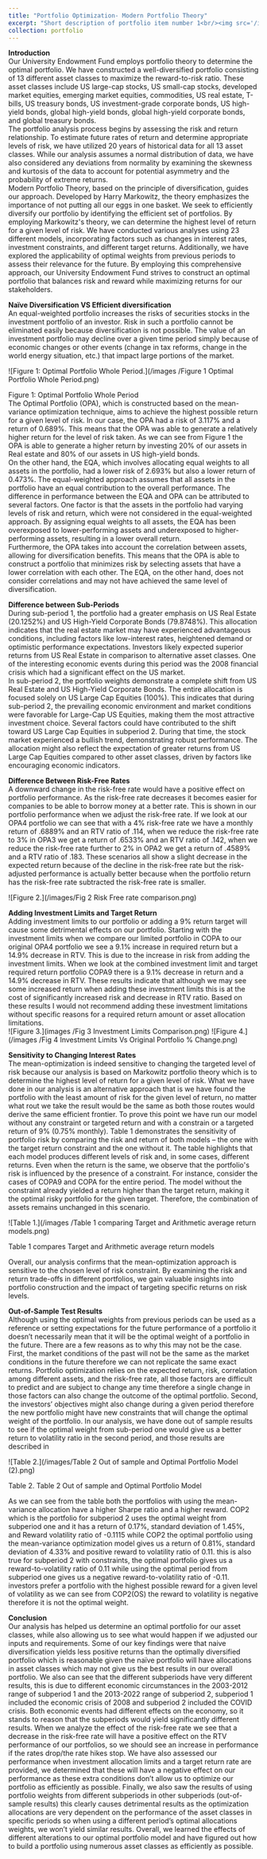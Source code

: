 ```yaml
---
title: "Portfolio Optimization- Modern Portfolio Theory"
excerpt: "Short description of portfolio item number 1<br/><img src='/images/500x300.png'>"
collection: portfolio
---
```


**Introduction**     
Our University Endowment Fund employs portfolio theory to determine the optimal portfolio. We have constructed a well-diversified portfolio consisting of 13 different asset classes to maximize the reward-to-risk ratio. These asset classes include US large-cap stocks, US small-cap stocks, developed market equities, emerging market equities, commodities, US real estate, T-bills, US treasury bonds, US investment-grade corporate bonds, US high-yield bonds, global high-yield bonds, global high-yield corporate bonds, and global treasury bonds.  
The portfolio analysis process begins by assessing the risk and return relationship. To estimate future rates of return and determine appropriate levels of risk, we have utilized 20 years of historical data for all 13 asset classes. While our analysis assumes a normal distribution of data, we have also considered any deviations from normality by examining the skewness and kurtosis of the data to account for potential asymmetry and the probability of extreme returns.  
Modern Portfolio Theory, based on the principle of diversification, guides our approach. Developed by Harry Markowitz, the theory emphasizes the importance of not putting all our eggs in one basket. We seek to efficiently diversify our portfolio by identifying the efficient set of portfolios. By employing Markowitz's theory, we can determine the highest level of return for a given level of risk. We have conducted various analyses using 23 different models, incorporating factors such as changes in interest rates, investment constraints, and different target returns. Additionally, we have explored the applicability of optimal weights from previous periods to assess their relevance for the future. By employing this comprehensive approach, our University Endowment Fund strives to construct an optimal portfolio that balances risk and reward while maximizing returns for our stakeholders.  
  
**Naïve Diversification VS Efficient diversification**     
An equal-weighted portfolio increases the risks of securities stocks in the investment portfolio of an investor. Risk in such a portfolio cannot be eliminated easily because diversification is not possible. The value of an investment portfolio may decline over a given time period simply because of economic changes or other events (change in tax reforms, change in the world energy situation, etc.) that impact large portions of the market.  

 ![Figure 1: Optimal Portfolio Whole Period.](/images /Figure 1 Optimal Portfolio Whole Period.png)
 
Figure 1: Optimal Portfolio Whole Period  
The Optimal Portfolio (OPA), which is constructed based on the mean-variance optimization technique, aims to achieve the highest possible return for a given level of risk. In our case, the OPA had a risk of 3.117% and a return of 0.689%. This means that the OPA was able to generate a relatively higher return for the level of risk taken. As we can see from Figure 1 the OPA is able to generate a higher return by investing 20% of our assets in Real estate and 80% of our assets in US high-yield bonds.   
On the other hand, the EQA, which involves allocating equal weights to all assets in the portfolio, had a lower risk of 2.693% but also a lower return of 0.473%. The equal-weighted approach assumes that all assets in the portfolio have an equal contribution to the overall performance. The difference in performance between the EQA and OPA can be attributed to several factors. One factor is that the assets in the portfolio had varying levels of risk and return, which were not considered in the equal-weighted approach. By assigning equal weights to all assets, the EQA has been overexposed to lower-performing assets and underexposed to higher-performing assets, resulting in a lower overall return.   
Furthermore, the OPA takes into account the correlation between assets, allowing for diversification benefits. This means that the OPA is able to construct a portfolio that minimizes risk by selecting assets that have a lower correlation with each other. The EQA, on the other hand, does not consider correlations and may not have achieved the same level of diversification.  

**Difference between Sub-Periods**     
During sub-period 1, the portfolio had a greater emphasis on US Real Estate (20.1252%) and US High-Yield Corporate Bonds (79.8748%). This allocation indicates that the real estate market may have experienced advantageous conditions, including factors like low-interest rates, heightened demand or optimistic performance expectations. Investors likely expected superior returns from US Real Estate in comparison to alternative asset classes. One of the interesting economic events during this period was the 2008 financial crisis which had a significant effect on the US market.  
In sub-period 2, the portfolio weights demonstrate a complete shift from US Real Estate and US High-Yield Corporate Bonds. The entire allocation is focused solely on US Large Cap Equities (100%). This indicates that during sub-period 2, the prevailing economic environment and market conditions were favorable for Large-Cap US Equities, making them the most attractive investment choice. Several factors could have contributed to the shift toward US Large Cap Equities in subperiod 2. During that time, the stock market experienced a bullish trend, demonstrating robust performance. The allocation might also reflect the expectation of greater returns from US Large Cap Equities compared to other asset classes, driven by factors like encouraging economic indicators.  

**Difference Between Risk-Free Rates**    
A downward change in the risk-free rate would have a positive effect on portfolio performance. As the risk-free rate decreases it becomes easier for companies to be able to borrow money at a better rate. This is shown in our portfolio performance when we adjust the risk-free rate. If we look at our OPA4 portfolio we can see that with a 4% risk-free rate we have a monthly return of .6889% and an RTV ratio of .114, when we reduce the risk-free rate to 3% in OPA3 we get a return of .6533% and an RTV ratio of .142, when we reduce the risk-free rate further to 2% in OPA2 we get a return of .4589% and a RTV ratio of .183. These scenarios all show a slight decrease in the expected return because of the decline in the risk-free rate but the risk-adjusted performance is actually better because when the portfolio return has the risk-free rate subtracted the risk-free rate is smaller.  
 
  ![Figure 2.](/images/Fig 2 Risk Free rate comparison.png)

**Adding Investment Limits and Target Return**    
Adding investment limits to our portfolio or adding a 9% return target will cause some detrimental effects on our portfolio. Starting with the investment limits when we compare our limited portfolio in COPA to our original OPA4 portfolio we see a 9.1% increase in required return but a 14.9% decrease in RTV. This is due to the increase in risk from adding the investment limits. When we look at the combined investment limit and target required return portfolio COPA9 there is a 9.1% decrease in return and a 14.9% decrease in RTV. These results indicate that although we may see some increased return when adding these investment limits this is at the cost of significantly increased risk and decrease in RTV ratio. Based on these results I would not recommend adding these investment limitations without specific reasons for a required return amount or asset allocation limitations.  
 ![Figure 3.](images /Fig 3 Investment Limits Comparison.png)
 ![Figure 4.](/images /Fig 4 Investment Limits Vs Original Portfolio % Change.png)
 
 **Sensitivity to Changing Interest Rates**  
The mean-optimization is indeed sensitive to changing the targeted level of risk because our analysis is based on Markowitz portfolio theory which is to determine the highest level of return for a given level of risk. What we have done in our analysis is an alternative approach that is we have found the portfolio with the least amount of risk for the given level of return, no matter what rout we take the result would be the same as both those routes would derive the same efficient frontier. To prove this point we have run our model without any constraint or targeted return and with a constrain or a targeted return of 9% (0.75% monthly). Table 1 demonstrates the sensitivity of portfolio risk by comparing the risk and return of both models – the one with the target return constraint and the one without it. The table highlights that each model produces different levels of risk and, in some cases, different returns. Even when the return is the same, we observe that the portfolio's risk is influenced by the presence of a constraint. For instance, consider the cases of COPA9 and COPA for the entire period. The model without the constraint already yielded a return higher than the target return, making it the optimal risky portfolio for the given target. Therefore, the combination of assets remains unchanged in this scenario.  
  
![Table 1.](/images /Table 1 comparing Target and Arithmetic average return models.png)

Table 1 compares Target and Arithmetic average return models  
         
Overall, our analysis confirms that the mean-optimization approach is sensitive to the chosen level of risk constraint. By examining the risk and return trade-offs in different portfolios, we gain valuable insights into portfolio construction and the impact of targeting specific returns on risk levels.  

**Out-of-Sample Test Results**    
Although using the optimal weights from previous periods can be used as a reference or setting expectations for the future performance of a portfolio it doesn’t necessarily mean that it will be the optimal weight of a portfolio in the future. There are a few reasons as to why this may not be the case. First, the market conditions of the past will not be the same as the market conditions in the future therefore we can not replicate the same exact returns. Portfolio optimization relies on the expected return, risk, correlation among different assets, and the risk-free rate, all those factors are difficult to predict and are subject to change any time therefore a single change in those factors can also change the outcome of the optimal portfolio. Second, the investors’ objectives might also change during a given period therefore the new portfolio might have new constraints that will change the optimal weight of the portfolio. In our analysis, we have done out of sample results to see if the optimal weight from sub-period one would give us a better return to volatility ratio in the second period, and those results are described in 

![Table 2.](/images/Table 2 Out of sample and Optimal Portfolio Model (2).png)

Table 2.  Table 2 Out of sample and Optimal Portfolio Model  
  
As we can see from the table both the portfolios with using the mean-variance allocation have a higher Sharpe ratio and a higher reward.  COP2 which is the portfolio for subperiod 2 uses the optimal weight from subperiod one and it has a return of 0.17%, standard deviation of 1.45%, and Reward volatility ratio of -0.1115 while COP2 the optimal portfolio using the mean-variance optimization model gives us a return of 0.81%, standard deviation of 4.33% and positive reward to volatility ratio of 0.11.  this is also true for subperiod 2 with constraints, the optimal portfolio gives us a reward-to-volatility ratio of 0.11 while using the optimal period from subperiod one gives us a negative reward-to-volatility ratio of -0.11. investors prefer a portfolio with the highest possible reward for a given level of volatility as we can see from COP2(OS) the reward to volatility is negative therefore it is not the optimal weight.  
   
**Conclusion**    
Our analysis has helped us determine an optimal portfolio for our asset classes, while also allowing us to see what would happen if we adjusted our inputs and requirements. Some of our key findings were that naive diversification yields less positive returns than the optimally diversified portfolio which is reasonable given the naïve portfolio will have allocations in asset classes which may not give us the best results in our overall portfolio. We also can see that the different subperiods have very different results, this is due to different economic circumstances in the 2003-2012 range of subperiod 1 and the 2013-2022 range of subperiod 2, subperiod 1 included the economic crisis of 2008 and subperiod 2 included the COVID crisis. Both economic events had different effects on the economy, so it stands to reason that the subperiods would yield significantly different results. When we analyze the effect of the risk-free rate we see that a decrease in the risk-free rate will have a positive effect on the RTV performance of our portfolios, so we should see an increase in performance if the rates drop/the rate hikes stop. We have also assessed our performance when investment allocation limits and a target return rate are provided, we determined that these will have a negative effect on our performance as these extra conditions don’t allow us to optimize our portfolio as efficiently as possible. Finally, we also saw the results of using portfolio weights from different subperiods in other subperiods (out-of-sample results) this clearly causes detrimental results as the optimization allocations are very dependent on the performance of the asset classes in specific periods so when using a different period’s optimal allocations weights, we won’t yield similar results. Overall, we learned the effects of different alterations to our optimal portfolio model and have figured out how to build a portfolio using numerous asset classes as efficiently as possible.  

